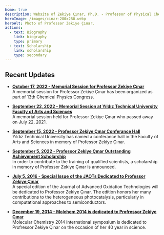 ```yaml
---
home: true
description: Website of Zekiye Çınar, Ph.D. - Professor of Physical Chemistry. Recent updates, publications, communications, theses, and courses."
heroImage: /images/cinar-280x280.webp
heroAlt: Photo of Professor Zekiye Çınar.
actions:
  - text: Biography
    link: biography
    type: primary
  - text: Scholarship
    link: scholarship
    type: secondary
---
```


## Recent Updates

- [**October 17, 2022 - Memorial Session for Professor Zekiye Çınar**](http://cpc13.chemicalphysics.org.tr/program.html)\
  A memorial session for Professor Zekiye Çınar has been organized as part of 13th Chemical Physics Congress.

- [**September 22, 2022 - Memorial Session at Yıldız Technical University Faculty of Arts and Sciences**](updates/2022-09-22-memorial-session-at-faculty-of-arts-and-sciences/)\
  A memorial session held for Professor Zekiye Çınar who passed away on July 22, 2021.

- [**September 15, 2022 - Professor Zekiye Çınar Conferance Hall**](updates/2022-09-15-professor-zekiye-cinar-conferance-hall/)\
  Yıldız Technical University has named a conferance hall in the Faculty of Arts and Sciences in memory of Professor Zekiye Çınar.

- [**September 5, 2022 - Professor Zekiye Çınar Outstanding Achievement Scholarship**](scholarship/)\
  In order to contribute to the training of qualified scientists, a scholarship in memory of Professor Zekiye Çınar is announced.

- [**July 5, 2016 - Special Issue of the JAOTs Dedicated to Professor Zekiye Çınar**](updates/2016-07-05-special-issue-of-the-jaots-dedicated-to-professor-zekiye-cinar/)\
  A special edition of the Journal of Advanced Oxidation Technologies will be dedicated to Professor Zekiye Çınar. The edition honors her many contributions to the heterogeneous photocatalysis, particularly in computational approaches to semiconductors.

- [**December 19, 2014 - Molchem 2014 is dedicated to Profressor Zekiye Çınar**](updates/2014-12-19-molecular-chemistry-2014-dedicated-to-profressor-zekiye-cinar/)\
  Molecular Chemistry 2014 international symposium is dedicated to Profressor Zekiye Çınar on the occasion of her 40 year in science.
